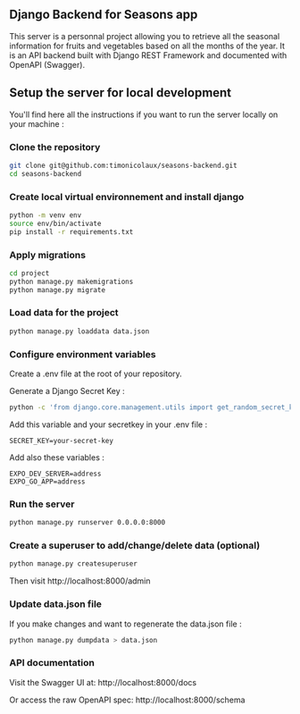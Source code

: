 ## Django Backend for Seasons app

This server is a personnal project allowing you to retrieve all the seasonal information for fruits and vegetables based on all the months of the year.
It is an API backend built with Django REST Framework and documented with OpenAPI (Swagger).

## Setup the server for local development

You'll find here all the instructions if you want to run the server locally on your machine :

### Clone the repository

```bash
git clone git@github.com:timonicolaux/seasons-backend.git
cd seasons-backend
```

### Create local virtual environnement and install django

```bash
python -m venv env
source env/bin/activate
pip install -r requirements.txt
```

### Apply migrations

```bash
cd project
python manage.py makemigrations
python manage.py migrate
```

### Load data for the project

```bash
python manage.py loaddata data.json
```

### Configure environment variables

Create a .env file at the root of your repository.

Generate a Django Secret Key :

```bash
python -c 'from django.core.management.utils import get_random_secret_key; print(get_random_secret_key())'
```

Add this variable and your secretkey in your .env file :

```env
SECRET_KEY=your-secret-key
```

Add also these variables :

```env
EXPO_DEV_SERVER=address
EXPO_GO_APP=address
```

### Run the server

```bash
python manage.py runserver 0.0.0.0:8000
```

### Create a superuser to add/change/delete data (optional)

```bash
python manage.py createsuperuser
```

Then visit http://localhost:8000/admin

### Update data.json file

If you make changes and want to regenerate the data.json file :

```bash
python manage.py dumpdata > data.json
```

### API documentation

Visit the Swagger UI at:
http://localhost:8000/docs

Or access the raw OpenAPI spec:
http://localhost:8000/schema
